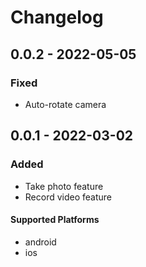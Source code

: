 # Changelog

## 0.0.2 - 2022-05-05

### Fixed

- Auto-rotate camera

## 0.0.1 - 2022-03-02

### Added 

- Take photo feature
- Record video feature

#### Supported Platforms

- android
- ios